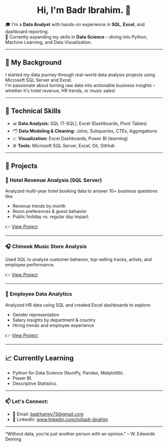 <h1 align="center">Hi, I'm Badr Ibrahim. 👋</h1>

🎓 I'm a **Data Analyst** with hands-on experience in **SQL**, **Excel**, and dashboard reporting.  
🚀 Currently expanding my skills in **Data Science** – diving into Python, Machine Learning, and Data Visualization.

---
## 💼 My Background

I started my data journey through real-world data analysis projects using Microsoft SQL Server and Excel.  
I'm passionate about turning raw data into actionable business insights – whether it's hotel revenue, HR trends, or music sales!

---

## 🧠 Technical Skills

- 📊 **Data Analysis:** SQL (T-SQL), Excel (Dashboards, Pivot Tables)
- 🗂️ **Data Modeling & Cleaning:** Joins, Subqueries, CTEs, Aggregations
- 📈 **Visualization:** Excel Dashboards, Power BI (learning)
- ⚙️ **Tools:** Microsoft SQL Server, Excel, Git, GitHub

---

## 📌 Projects

### 🏨 Hotel Revenue Analysis (SQL Server)
Analyzed multi-year hotel booking data to answer 10+ business questions like:
- Revenue trends by month
- Room preferences & guest behavior
- Public holiday vs. regular day impact

👉 [View Project](https://github.com/Badrharmy8/Hotel_Revenue_Analysis)

---

### 🎧 Chinook Music Store Analysis
Used SQL to analyze customer behavior, top-selling tracks, artists, and employee performance.

👉 [View Project](https://github.com/Badrharmy8/Chinook_Analysis)

---

### 💼 Employee Data Analytics
Analyzed HR data using SQL and created Excel dashboards to explore:
- Gender representation
- Salary insights by department & country
- Hiring trends and employee experience

👉 [View Project](https://github.com/Badrharmy8/Employees_Analysis)

---

## 📈 Currently Learning

- Python for Data Science (NumPy, Pandas, Matplotlib).
- Power BI.
- Descriptive Statistics.

---

### 📫 Let's Connect:
- 📧 Email: badrharmy73@gmail.com
- 💼 LinkedIn: www.linkedin.com/in/badr-ibrahim

---

“Without data, you're just another person with an opinion.” – W. Edwards Deming


